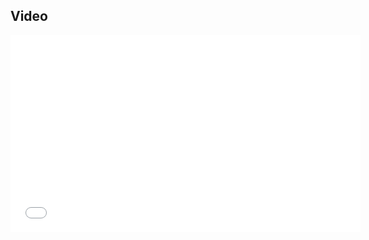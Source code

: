 ## Video

<iframe width="560" height="315" src="//www.youtube.com/embed/S5lHUpzoCYo" frameborder="0" allowfullscreen></iframe>
